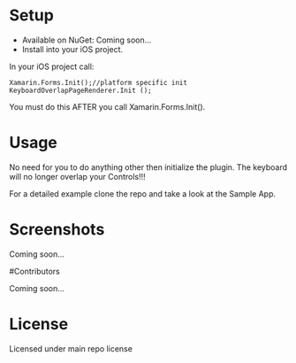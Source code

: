 # Setup
* Available on NuGet: Coming soon...
* Install into your iOS project.

In your iOS project call:

```
Xamarin.Forms.Init();//platform specific init
KeyboardOverlapPageRenderer.Init ();
```

You must do this AFTER you call Xamarin.Forms.Init(). 

# Usage

No need for you to do anything other then initialize the plugin. The keyboard will no longer overlap your Controls!!!

For a detailed example clone the repo and take a look at the Sample App.

# Screenshots

Coming soon...

#Contributors 

Coming soon...

# License
Licensed under main repo license

